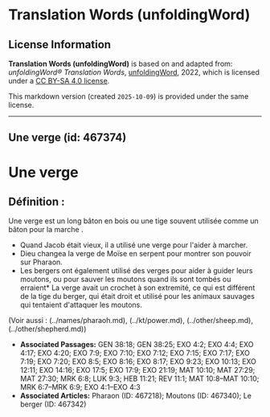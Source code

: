 # Translation Words (unfoldingWord)

## License Information

**Translation Words (unfoldingWord)** is based on and adapted from: _unfoldingWord® Translation Words_, [unfoldingWord](https://unfoldingword.org/utw), 2022, which is licensed under a [CC BY-SA 4.0 license](https://creativecommons.org/licenses/by-sa/4.0/legalcode.en).

This markdown version (created `2025-10-09`) is provided under the same license.



--------------------------------

## Une verge (id: 467374)

Une verge
=========

Définition :
------------

Une verge est un long bâton en bois ou une tige souvent utilisée comme un bâton pour la marche .

* Quand Jacob était vieux, il a utilisé une verge pour l'aider à marcher.
* Dieu changea la verge de Moïse en serpent pour montrer son pouvoir sur Pharaon.
* Les bergers ont également utilisé des verges pour aider à guider leurs moutons, ou pour sauver les moutons quand ils sont tombés ou erraient\* La verge avait un crochet à son extremité, ce qui est différent de la tige du berger, qui était droit et utilisé pour les animaux sauvages qui tentaient d'attaquer les moutons.

(Voir aussi : (../names/pharaoh.md), (../kt/power.md), (../other/sheep.md), (../other/shepherd.md))

* **Associated Passages:** GEN 38:18; GEN 38:25; EXO 4:2; EXO 4:4; EXO 4:17; EXO 4:20; EXO 7:9; EXO 7:10; EXO 7:12; EXO 7:15; EXO 7:17; EXO 7:19; EXO 7:20; EXO 8:5; EXO 8:16; EXO 8:17; EXO 9:23; EXO 10:13; EXO 12:11; EXO 14:16; EXO 17:5; EXO 17:9; EXO 21:19; MAT 10:10; MAT 27:29; MAT 27:30; MRK 6:8; LUK 9:3; HEB 11:21; REV 11:1; MAT 10:8–MAT 10:10; MRK 6:7–MRK 6:9; EXO 4:1–EXO 4:3
* **Associated Articles:** Pharaon (ID: 467218); Moutons (ID: 467340); Le berger (ID: 467342)

